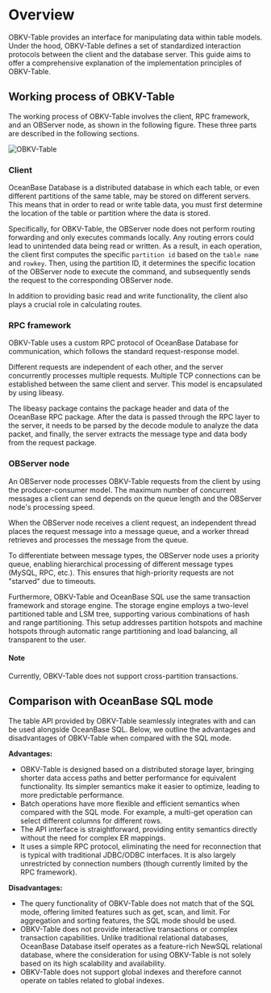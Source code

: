 # Overview

OBKV-Table provides an interface for manipulating data within table models. Under the hood, OBKV-Table defines a set of standardized interaction protocols between the client and the database server. This guide aims to offer a comprehensive explanation of the implementation principles of OBKV-Table.

## Working process of OBKV-Table

The working process of OBKV-Table involves the client, RPC framework, and an OBServer node, as shown in the following figure. These three parts are described in the following sections.

![OBKV-Table](https://obbusiness-private.oss-cn-shanghai.aliyuncs.com/doc/img/observer-enterprise/V4.2.1/700.reference/600.api/500.tableapi/100.introduction-to-tableapi/TableApi-process.jpg)

### Client

OceanBase Database is a distributed database in which each table, or even different partitions of the same table, may be stored on different servers. This means that in order to read or write table data, you must first determine the location of the table or partition where the data is stored.

Specifically, for OBKV-Table, the OBServer node does not perform routing forwarding and only executes commands locally. Any routing errors could lead to unintended data being read or written. As a result, in each operation, the client first computes the specific `partition id` based on the `table name` and `rowkey`. Then, using the partition ID, it determines the specific location of the OBServer node to execute the command, and subsequently sends the request to the corresponding OBServer node.

In addition to providing basic read and write functionality, the client also plays a crucial role in calculating routes.

### RPC framework

OBKV-Table uses a custom RPC protocol of OceanBase Database for communication, which follows the standard request-response model.

Different requests are independent of each other, and the server concurrently processes multiple requests. Multiple TCP connections can be established between the same client and server. This model is encapsulated by using libeasy.

The libeasy package contains the package header and data of the OceanBase RPC package. After the data is passed through the RPC layer to the server, it needs to be parsed by the decode module to analyze the data packet, and finally, the server extracts the message type and data body from the request package.

### OBServer node

An OBServer node processes OBKV-Table requests from the client by using the producer-consumer model. The maximum number of concurrent messages a client can send depends on the queue length and the OBServer node's processing speed.

When the OBServer node receives a client request, an independent thread places the request message into a message queue, and a worker thread retrieves and processes the message from the queue.

To differentiate between message types, the OBServer node uses a priority queue, enabling hierarchical processing of different message types (MySQL, RPC, etc.). This ensures that high-priority requests are not "starved" due to timeouts.

Furthermore, OBKV-Table and OceanBase SQL use the same transaction framework and storage engine. The storage engine employs a two-level partitioned table and LSM tree, supporting various combinations of hash and range partitioning. This setup addresses partition hotspots and machine hotspots through automatic range partitioning and load balancing, all transparent to the user.

<main id="notice" type='explain'>
  <h4>Note</h4>
  <p>Currently, OBKV-Table does not support cross-partition transactions.</p>
</main>

## Comparison with OceanBase SQL mode

The table API provided by OBKV-Table seamlessly integrates with and can be used alongside OceanBase SQL. Below, we outline the advantages and disadvantages of OBKV-Table when compared with the SQL mode.

**Advantages:**

* OBKV-Table is designed based on a distributed storage layer, bringing shorter data access paths and better performance for equivalent functionality. Its simpler semantics make it easier to optimize, leading to more predictable performance.
* Batch operations have more flexible and efficient semantics when compared with the SQL mode. For example, a multi-get operation can select different columns for different rows.
* The API interface is straightforward, providing entity semantics directly without the need for complex ER mappings.
* It uses a simple RPC protocol, eliminating the need for reconnection that is typical with traditional JDBC/ODBC interfaces. It is also largely unrestricted by connection numbers (though currently limited by the RPC framework).

**Disadvantages:**

* The query functionality of OBKV-Table does not match that of the SQL mode, offering limited features such as get, scan, and limit. For aggregation and sorting features, the SQL mode should be used.
* OBKV-Table does not provide interactive transactions or complex transaction capabilities. Unlike traditional relational databases, OceanBase Database itself operates as a feature-rich NewSQL relational database, where the consideration for using OBKV-Table is not solely based on its high scalability and availability.
* OBKV-Table does not support global indexes and therefore cannot operate on tables related to global indexes.